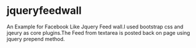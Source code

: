jqueryfeedwall
==============

An Example for Facebook Like Jquery Feed wall.I used bootstrap css and jqeury as core plugins.The Feed from textarea is posted back on page using jquery prepend method.